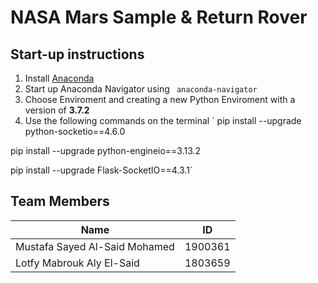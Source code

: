# NASA Mars Sample & Return Rover
## Start-up instructions
1. Install [Anaconda](https://www.anaconda.com/)
2. Start up Anaconda Navigator using `  anaconda-navigator `
3. Choose Enviroment and creating a new Python Enviroment with a version of **3.7.2**
4. Use the following commands on the terminal ` 
pip install --upgrade python-socketio==4.6.0

pip install --upgrade python-engineio==3.13.2

pip install --upgrade Flask-SocketIO==4.3.1`



## Team Members
| Name                   |ID |
|-----|--------|
|Mustafa Sayed Al-Said Mohamed| 1900361|
|Lotfy Mabrouk Aly El-Said|1803659|

